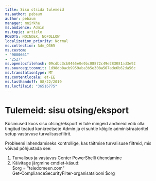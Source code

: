 ```yaml
---
title: Sisu otsida tulemeid
ms.author: pebaum
author: pebaum
manager: mnirkhe
ms.audience: Admin
ms.topic: article
ROBOTS: NOINDEX, NOFOLLOW
localization_priority: Normal
ms.collection: Adm_O365
ms.custom:
- "9000661"
- "2527"
ms.openlocfilehash: 09cdbc3cb0465e0e0bc08872c49e283081ad3e92
ms.sourcegitcommit: 1d98db8acb9959aba3b5e308a567ade6b62da56c
ms.translationtype: MT
ms.contentlocale: et-EE
ms.lasthandoff: 08/22/2019
ms.locfileid: "36516775"
---
```

# <a name="no-results-from-content-searchexports"></a>Tulemeid: sisu otsing/eksport

Küsimused koos sisu otsing/eksport ei tule mingeid andmeid võib olla tingitud teatud konkreetsete Admin ja ei suhtle kõigile administraatoritel setup vastavuse turvalisusefiltrit.

Probleemi lahendamiseks kontrollige, kas täitmise turvalisuse filtreid, mis võivad põhjustada see:
1. Turvalisus ja vastavus Center PowerShelli ühendamine
2. Käivitage järgmine cmdlet-käsud:
<br>$org = "teiedomeen.com"
<br>Get-ComplianceSecurityFilter-organisatsiooni $org
